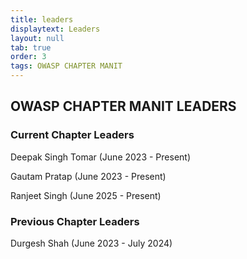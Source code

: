 ```yaml
---
title: leaders
displaytext: Leaders
layout: null
tab: true
order: 3
tags: OWASP CHAPTER MANIT
---
```


## **OWASP CHAPTER MANIT LEADERS**

### Current Chapter Leaders

Deepak Singh Tomar (June 2023 - Present)

Gautam Pratap (June 2023 - Present)

Ranjeet Singh (June 2025 - Present)


### Previous Chapter Leaders

Durgesh Shah (June 2023 - July 2024)


